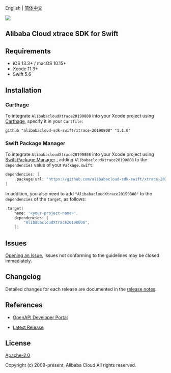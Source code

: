 English | [简体中文](README-CN.md)

![](https://aliyunsdk-pages.alicdn.com/icons/AlibabaCloud.svg)

## Alibaba Cloud xtrace SDK for Swift

## Requirements

- iOS 13.3+ / macOS 10.15+
- Xcode 11.3+
- Swift 5.6

## Installation

### Carthage

To integrate `AlibabacloudXtrace20190808` into your Xcode project using [Carthage](https://github.com/Carthage/Carthage), specify it in your `Cartfile`:

```ogdl
github "alibabacloud-sdk-swift/xtrace-20190808" "1.1.0"
```

### Swift Package Manager

To integrate `AlibabacloudXtrace20190808` into your Xcode project using [Swift Package Manager](https://swift.org/package-manager/) , adding `AlibabacloudXtrace20190808` to the `dependencies` value of your `Package.swift`.

```swift
dependencies: [
    .package(url: "https://github.com/alibabacloud-sdk-swift/xtrace-20190808.git", from: "1.1.0")
]
```

In addition, you also need to add `"AlibabacloudXtrace20190808"` to the `dependencies` of the `target`, as follows:

```swift
.target(
    name: "<your-project-name>",
    dependencies: [
        "AlibabacloudXtrace20190808",
    ])
```

## Issues

[Opening an Issue](https://github.com/alibabacloud-sdk-swift/xtrace-20190808/issues/new), Issues not conforming to the guidelines may be closed immediately.

## Changelog

Detailed changes for each release are documented in the [release notes](./ChangeLog.txt).

## References

* [OpenAPI Developer Portal](https://next.api.alibabacloud.com/home)
- [Latest Release](https://github.com/alibabacloud-sdk-swift/xtrace-20190808)

## License

[Apache-2.0](http://www.apache.org/licenses/LICENSE-2.0)

Copyright (c) 2009-present, Alibaba Cloud All rights reserved.
